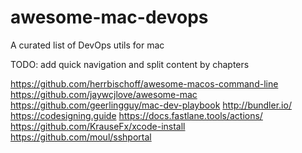 # awesome-mac-devops
A curated list of DevOps utils for mac

TODO: add quick navigation and split content by chapters

https://github.com/herrbischoff/awesome-macos-command-line
https://github.com/jaywcjlove/awesome-mac
https://github.com/geerlingguy/mac-dev-playbook
http://bundler.io/
https://codesigning.guide
https://docs.fastlane.tools/actions/
https://github.com/KrauseFx/xcode-install
https://github.com/moul/sshportal